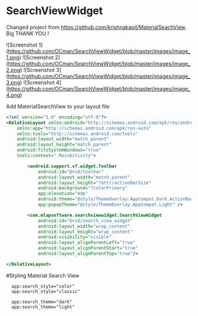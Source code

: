 # SearchViewWidget

Changed project from https://github.com/krishnakapil/MaterialSeachView.
Big THANK YOU !

![Screenshot 1]
(https://github.com/OCman/SearchViewWidget/blob/master/images/image_1.png)    ![Screenshot 2]
(https://github.com/OCman/SearchViewWidget/blob/master/images/image_2.png)    ![Screenshot 3]
(https://github.com/OCman/SearchViewWidget/blob/master/images/image_3.png)    ![Screenshot 4]
(https://github.com/OCman/SearchViewWidget/blob/master/images/image_4.png)    

Add MaterialSearchView to your layout file

```xml
<?xml version="1.0" encoding="utf-8"?>
<RelativeLayout xmlns:android="http://schemas.android.com/apk/res/android"
    xmlns:app="http://schemas.android.com/apk/res-auto"
    xmlns:tools="http://schemas.android.com/tools"
    android:layout_width="match_parent"
    android:layout_height="match_parent"
    android:fitsSystemWindows="true"
    tools:context=".MainActivity">

        <android.support.v7.widget.Toolbar
            android:id="@+id/toolbar"
            android:layout_width="match_parent"
            android:layout_height="?attr/actionBarSize"
            android:background="?colorPrimary"
            app:elevation="4dp"
            android:theme="@style/ThemeOverlay.AppCompat.Dark.ActionBar"
            app:popupTheme="@style/ThemeOverlay.AppCompat.Light" />

        <com.mlapsoftware.searchviewwidget.SearchViewWidget
            android:id="@+id/search_view_widget"
            android:layout_width="wrap_content"
            android:layout_height="wrap_content"
            android:visibility="visible"
            android:layout_alignParentLeft="true"
            android:layout_alignParentStart="true"
            android:layout_alignParentTop="true"/>

</RelativeLayout>
```

#Styling Material Search View
```
  app:search_style="color"
  app:search_style="classic"
  
  app:search_theme="dark"
  app:search_theme="light"
```
